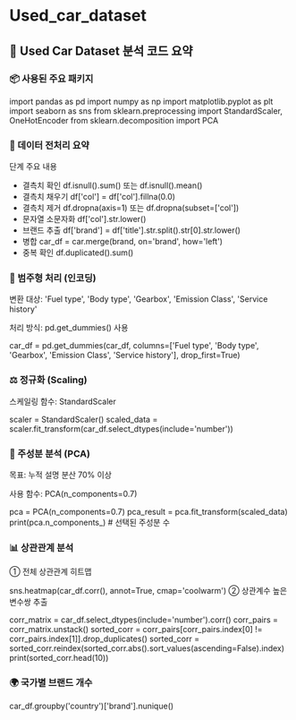 # Used_car_dataset

## 🚗 Used Car Dataset 분석 코드 요약

### 📦 사용된 주요 패키지

import pandas as pd
import numpy as np
import matplotlib.pyplot as plt
import seaborn as sns
from sklearn.preprocessing import StandardScaler, OneHotEncoder
from sklearn.decomposition import PCA

### 🧹 데이터 전처리 요약

단계	주요 내용
- 결측치 확인	df.isnull().sum() 또는 df.isnull().mean()
- 결측치 채우기	df['col'] = df['col'].fillna(0.0)
- 결측치 제거	df.dropna(axis=1) 또는 df.dropna(subset=['col'])
- 문자열 소문자화	df['col'].str.lower()
- 브랜드 추출	df['brand'] = df['title'].str.split().str[0].str.lower()
- 병합	car_df = car.merge(brand, on='brand', how='left')
- 중복 확인	df.duplicated().sum()

### 🧬 범주형 처리 (인코딩)

변환 대상:
'Fuel type', 'Body type', 'Gearbox', 'Emission Class', 'Service history'

처리 방식: pd.get_dummies() 사용

car_df = pd.get_dummies(car_df, columns=['Fuel type', 'Body type', 'Gearbox', 'Emission Class', 'Service history'], drop_first=True)

### ⚖️ 정규화 (Scaling)
스케일링 함수: StandardScaler

scaler = StandardScaler()
scaled_data = scaler.fit_transform(car_df.select_dtypes(include='number'))

### 🧪 주성분 분석 (PCA)
목표: 누적 설명 분산 70% 이상

사용 함수: PCA(n_components=0.7)

pca = PCA(n_components=0.7)
pca_result = pca.fit_transform(scaled_data)
print(pca.n_components_)  # 선택된 주성분 수

### 📊 상관관계 분석
① 전체 상관관계 히트맵

sns.heatmap(car_df.corr(), annot=True, cmap='coolwarm')
② 상관계수 높은 변수쌍 추출

corr_matrix = car_df.select_dtypes(include='number').corr()
corr_pairs = corr_matrix.unstack()
sorted_corr = corr_pairs[corr_pairs.index[0] != corr_pairs.index[1]].drop_duplicates()
sorted_corr = sorted_corr.reindex(sorted_corr.abs().sort_values(ascending=False).index)
print(sorted_corr.head(10))

### 🌍 국가별 브랜드 개수

car_df.groupby('country')['brand'].nunique()
